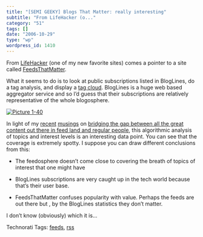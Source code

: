 ```yaml
---
title: "[SEMI GEEKY] Blogs That Matter: really interesting"
subtitle: "From LifeHacker (o..."
category: "51"
tags: []
date: "2006-10-29"
type: "wp"
wordpress_id: 1410
---
```

From [LifeHacker](http://www.lifehacker.com/software/bloglines/find-feeds-that-matter-209796.php) (one of my new favorite sites) comes a pointer to a site called [FeedsThatMatter](http://morpheus.cs.umbc.edu/bloglines/).

What it seems to do is to look at public subscriptions listed in BlogLines, do a tag analysis, and display a [tag cloud](http://morpheus.cs.umbc.edu/bloglines/). BlogLines is a huge web based aggregator service and so I’d guess that their subscriptions are relatively representative of the whole blogosphere.

[![Picture 1-40](https://i0.wp.com/s3.media.squarespace.com/production/1075723/12829350/weblogs/images/Picture%25201-40-tm.jpg?resize=343%2C249)](https://i0.wp.com/s3.media.squarespace.com/production/1075723/12829350/images/Picture%25201-40.png)

In light of my [recent](/weblogs/archives/001350.php) [musings](/weblogs/archives/001349.php) on [bridging the gap between all the great content out there in feed land and regular people](/weblogs/archives/001346.php), this algorithmic analysis of topics and interest levels is an interesting data point. You can see that the coverage is extremely spotty. I suppose you can draw different conclusions from this:

- The feedosphere doesn’t come close to covering the breath of topics of interest that one might have

- BlogLines subscriptions are very caught up in the tech world because that’s their user base.

- FeedsThatMatter confuses popularity with value. Perhaps the feeds are out there but , by the BlogLines statistics they don’t matter.

I don’t know (obviously) which it is…

Technorati Tags: [feeds](http://www.technorati.com/tag/feeds), [rss](http://www.technorati.com/tag/rss)